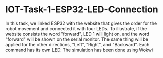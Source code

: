 # IOT-Task-1-ESP32-LED-Connection
In this task, we linked ESP32 with the website that gives the order for the robot movement and connected it with four LEDs. To illustrate, if the website consists the word "forward", LED 1 will light on, and the word "forward" will be shown on the serial monitor. The same thing will be applied for the other directions, "Left", "Right", and "Backward". Each command has its own LED. The simulation has been done using Wokwi
